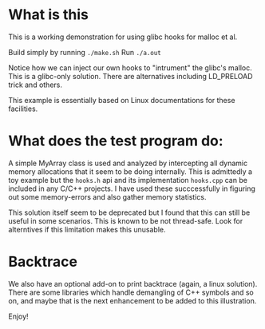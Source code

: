 # What is this
This is a working demonstration for using glibc hooks for malloc et al.

Build simply by running ```./make.sh```
Run ```./a.out```

Notice how we can inject our own hooks to "intrument" the glibc's malloc.
This is a glibc-only solution. There are alternatives including LD_PRELOAD trick and others.

This example is essentially based on Linux documentations for these facilities.

# What does the test program do:
A simple MyArray class is used and analyzed by intercepting all dynamic memory allocations that it seem to be doing internally.
This is admittedly a toy example but the ```hooks.h``` api and its implementation ```hooks.cpp``` can be included in any C/C++ projects. I have used these succcessfully in figuring out some memory-errors and also gather memory statistics.

This solution itself seem to be deprecated but I found that this can still be useful in some scenarios. This is known to be not thread-safe. Look for alterntives if this limitation makes this unusable.

# Backtrace
We also have an optional add-on to print backtrace (again, a linux solution). There are some libraries which handle demangling of C++ symbols and so on, and maybe that is the next enhancement to be added to this illustration.

Enjoy!
